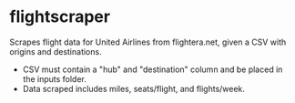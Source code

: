 # flightscraper
Scrapes flight data for United Airlines from flightera.net, given a CSV with origins and destinations.  
* CSV must contain a "hub" and "destination" column and be placed in the inputs folder.  
* Data scraped includes miles, seats/flight, and flights/week.
